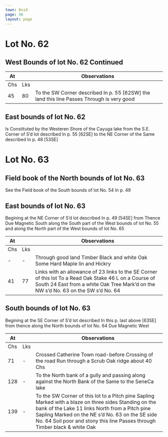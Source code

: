 ```yaml
---
town: Ovid
page: 56
layout: page
---
```


# Lot No. 62

## West Bounds of lot No. 62 Continued

| At |    | Observations |
| -- | -- | ------------ |
| Chs | Lks | |
45 | 80 | To the SW Corner described In p. 55 [62SW] the land this line Passes Through is very good | Timber Hard Maple lin Read Oak Some white ash and Oak

## East bounds of lot No. 62

Is Constituted by the Westeren Shore of the Cayuga lake from the S.E. Corner of S’d lot described In p. 55 [62SE] to the NE Corner of the Same described In p. 48 [53SE]

# Lot No. 63

## Field book of the North bounds of lot No. 63

See the Field book of the South bounds of lot No. 54 In p. 49

## East bounds of lot No. 63
Begining at the NE Corner of S’d lot described In p. 49 [54SE]  from Thence Due Magnetic South along the South part of the West bounds of lot No. 55 and along the North part of the West bounds of lot No. 65

| At |    | Observations |
| -- | -- | ------------ |
| Chs | Lks | |
| - | - | Through good land Timber Black and white Oak Some Hard Maple lin and Hickry |
41 | 77 | Links with an allowance of 23 links to the SE Corner of this lot To a Read Oak Stake 46 L on a Course of South 24 East from a white Oak Tree Mark’d on the NW s’d No. 63 on the SW s’d No. 64

## South bounds of lot No. 63
Begining at the SE Corner of S’d lot described In this p. last above [63SE] from thence along the North bounds of lot No. 64 Due Magnetic West

| At |    | Observations |
| -- | -- | ------------ |
| Chs | Lks | |
71 | - | Crossed Catherine Town road-before Crossing of the road Run through a Scrub Oak ridge about 40 Chs 
128 | - | To the North bank of a gully and passing along against the North Bank of the Same to the SeneCa lake
139 | - | To the SW Corner of this lot to a Pitch pine Sapling Marked with a blaze on three sides Standing on the bank of the Lake 11 links North from a Pitch pine Sapling Marked on the NE s’d No. 63 on the SE side No. 64 Soil poor and stony this line Passes through Timber black & white Oak
